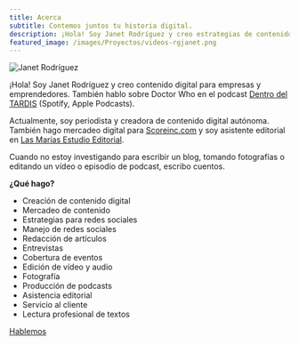 ```yaml
---
title: Acerca
subtitle: Contemos juntos tu historia digital.
description: ¡Hola! Soy Janet Rodríguez y creo estrategias de contenidos digitales y redes sociales para empresas y emprendedores.
featured_image: /images/Proyectos/videos-rgjanet.png
---
```


![Janet Rodríguez](https://www.rgjanet.com/images/rgjanet-4.png)

¡Hola! Soy Janet Rodríguez y creo contenido digital para empresas y emprendedores. También hablo sobre Doctor Who en el podcast [Dentro del TARDIS](http://www.anchor.com/dentrodeltardis) (Spotify, Apple Podcasts).

Actualmente, soy periodista y creadora de contenido digital autónoma. También hago mercadeo digital para [Scoreinc.com](http://www.scoreinc.com) y soy asistente editorial en [Las Marías Estudio Editorial](http://www.lasmariaseditorial.com).

Cuando no estoy investigando para escribir un blog, tomando fotografías o editando un vídeo o episodio de podcast, escribo cuentos.

**¿Qué hago?**

* Creación de contenido digital
* Mercadeo de contenido
* Estrategias para redes sociales
* Manejo de redes sociales
* Redacción de artículos
* Entrevistas
* Cobertura de eventos
* Edición de vídeo y audio
* Fotografía
* Producción de podcasts
* Asistencia editorial
* Servicio al cliente
* Lectura profesional de textos

<a href="mailto:janet@rgjanet.com" class="button button--large">Hablemos</a>
